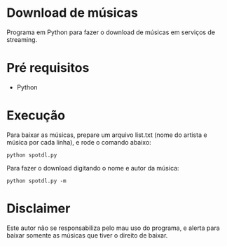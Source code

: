 # Download de músicas
Programa em Python para fazer o download de músicas em serviços de streaming.

# Pré requisitos

- Python

# Execução

Para baixar as músicas, prepare um arquivo list.txt (nome do artista e música por cada linha), e rode o comando abaixo:
```
python spotdl.py
```
Para fazer o download digitando o nome e autor da música:
```
python spotdl.py -m
```

# Disclaimer
Este autor não se responsabiliza pelo mau uso do programa, e alerta para baixar somente as músicas que tiver o direito de baixar.
